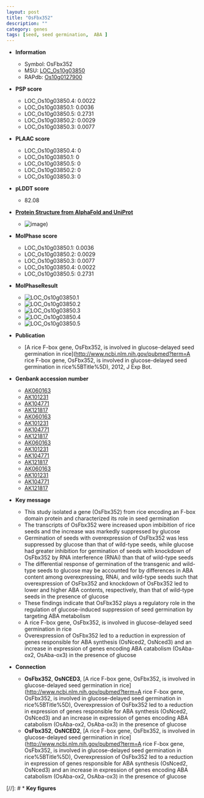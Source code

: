 ```yaml
---
layout: post
title: "OsFbx352"
description: ""
category: genes
tags: [seed, seed germination,  ABA ]
---
```


* **Information**  
    + Symbol: OsFbx352  
    + MSU: [LOC_Os10g03850](http://rice.plantbiology.msu.edu/cgi-bin/ORF_infopage.cgi?orf=LOC_Os10g03850)  
    + RAPdb: [Os10g0127900](http://rapdb.dna.affrc.go.jp/viewer/gbrowse_details/irgsp1?name=Os10g0127900)  

* **PSP score**  
    + LOC_Os10g03850.4: 0.0022 
    + LOC_Os10g03850.1: 0.0036 
    + LOC_Os10g03850.5: 0.2731 
    + LOC_Os10g03850.2: 0.0029 
    + LOC_Os10g03850.3: 0.0077 

* **PLAAC score**  
    + LOC_Os10g03850.4: 0 
    + LOC_Os10g03850.1: 0 
    + LOC_Os10g03850.5: 0 
    + LOC_Os10g03850.2: 0 
    + LOC_Os10g03850.3: 0 

* **pLDDT score**
    + 82.08

* **[Protein Structure from AlphaFold and UniProt](https://www.uniprot.org/uniprotkb/Q33B97/entry#structure)**
    + ![image](https://ricepsp.github.io/images/Q3/AF-Q33B97-F1.png))

* **MolPhase score**
    + LOC_Os10g03850.1: 0.0036
    + LOC_Os10g03850.2: 0.0029
    + LOC_Os10g03850.3: 0.0077
    + LOC_Os10g03850.4: 0.0022
    + LOC_Os10g03850.5: 0.2731

* **MolPhaseResult**
    + ![LOC_Os10g03850.1](https://ricepsp.github.io/pictures/LOC_Os10g/LOC_Os10g03850.1.png)
    + ![LOC_Os10g03850.2](https://ricepsp.github.io/pictures/LOC_Os10g/LOC_Os10g03850.2.png)
    + ![LOC_Os10g03850.3](https://ricepsp.github.io/pictures/LOC_Os10g/LOC_Os10g03850.3.png)
    + ![LOC_Os10g03850.4](https://ricepsp.github.io/pictures/LOC_Os10g/LOC_Os10g03850.4.png)
    + ![LOC_Os10g03850.5](https://ricepsp.github.io/pictures/LOC_Os10g/LOC_Os10g03850.5.png)

* **Publication**  
    + [A rice F-box gene, OsFbx352, is involved in glucose-delayed seed germination in rice](http://www.ncbi.nlm.nih.gov/pubmed?term=A rice F-box gene, OsFbx352, is involved in glucose-delayed seed germination in rice%5BTitle%5D), 2012, J Exp Bot.

* **Genbank accession number**  
    + [AK060163](http://www.ncbi.nlm.nih.gov/nuccore/AK060163)
    + [AK101231](http://www.ncbi.nlm.nih.gov/nuccore/AK101231)
    + [AK104771](http://www.ncbi.nlm.nih.gov/nuccore/AK104771)
    + [AK121817](http://www.ncbi.nlm.nih.gov/nuccore/AK121817)
    + [AK060163](http://www.ncbi.nlm.nih.gov/nuccore/AK060163)
    + [AK101231](http://www.ncbi.nlm.nih.gov/nuccore/AK101231)
    + [AK104771](http://www.ncbi.nlm.nih.gov/nuccore/AK104771)
    + [AK121817](http://www.ncbi.nlm.nih.gov/nuccore/AK121817)
    + [AK060163](http://www.ncbi.nlm.nih.gov/nuccore/AK060163)
    + [AK101231](http://www.ncbi.nlm.nih.gov/nuccore/AK101231)
    + [AK104771](http://www.ncbi.nlm.nih.gov/nuccore/AK104771)
    + [AK121817](http://www.ncbi.nlm.nih.gov/nuccore/AK121817)
    + [AK060163](http://www.ncbi.nlm.nih.gov/nuccore/AK060163)
    + [AK101231](http://www.ncbi.nlm.nih.gov/nuccore/AK101231)
    + [AK104771](http://www.ncbi.nlm.nih.gov/nuccore/AK104771)
    + [AK121817](http://www.ncbi.nlm.nih.gov/nuccore/AK121817)

* **Key message**  
    + This study isolated a gene (OsFbx352) from rice encoding an F-box domain protein and characterized its role in seed germination
    + The transcripts of OsFbx352 were increased upon imbibition of rice seeds and the increase was markedly suppressed by glucose
    + Germination of seeds with overexpression of OsFbx352 was less suppressed by glucose than that of wild-type seeds, while glucose had greater inhibition for germination of seeds with knockdown of OsFbx352 by RNA interference (RNAi) than that of wild-type seeds
    + The differential response of germination of the transgenic and wild-type seeds to glucose may be accounted for by differences in ABA content among overexpressing, RNAi, and wild-type seeds such that overexpression of OsFbx352 and knockdown of OsFbx352 led to lower and higher ABA contents, respectively, than that of wild-type seeds in the presence of glucose
    + These findings indicate that OsFbx352 plays a regulatory role in the regulation of glucose-induced suppression of seed germination by targeting ABA metabolism
    + A rice F-box gene, OsFbx352, is involved in glucose-delayed seed germination in rice
    + Overexpression of OsFbx352 led to a reduction in expression of genes responsible for ABA synthesis (OsNced2, OsNced3) and an increase in expression of genes encoding ABA catabolism (OsAba-ox2, OsAba-ox3) in the presence of glucose

* **Connection**  
    + __OsFbx352__, __OsNCED3__, [A rice F-box gene, OsFbx352, is involved in glucose-delayed seed germination in rice](http://www.ncbi.nlm.nih.gov/pubmed?term=A rice F-box gene, OsFbx352, is involved in glucose-delayed seed germination in rice%5BTitle%5D), Overexpression of OsFbx352 led to a reduction in expression of genes responsible for ABA synthesis (OsNced2, OsNced3) and an increase in expression of genes encoding ABA catabolism (OsAba-ox2, OsAba-ox3) in the presence of glucose
    + __OsFbx352__, __OsNCED2__, [A rice F-box gene, OsFbx352, is involved in glucose-delayed seed germination in rice](http://www.ncbi.nlm.nih.gov/pubmed?term=A rice F-box gene, OsFbx352, is involved in glucose-delayed seed germination in rice%5BTitle%5D), Overexpression of OsFbx352 led to a reduction in expression of genes responsible for ABA synthesis (OsNced2, OsNced3) and an increase in expression of genes encoding ABA catabolism (OsAba-ox2, OsAba-ox3) in the presence of glucose

[//]: # * **Key figures**  


